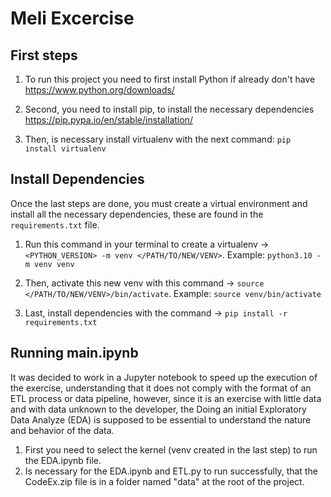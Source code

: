 # Meli Excercise
## First steps
1. To run this project you need to first install Python if already don't have <https://www.python.org/downloads/>

2. Second, you need to install pip, to install the necessary dependencies <https://pip.pypa.io/en/stable/installation/>

3. Then, is necessary install virtualenv with the next command: `pip install virtualenv`

## Install Dependencies
Once the last steps are done, you must create a virtual environment and install all the necessary dependencies, these are found in the `requirements.txt` file.

1. Run this command in your terminal to create a virtualenv -> `<PYTHON_VERSION> -m venv </PATH/TO/NEW/VENV>`. Example: `python3.10 -m venv venv`

2. Then, activate this new venv with this command -> `source </PATH/TO/NEW/VENV>/bin/activate`. Example: `source venv/bin/activate`

3. Last, install dependencies with the command -> `pip install -r requirements.txt`

## Running main.ipynb
It was decided to work in a Jupyter notebook to speed up the execution of the exercise, understanding that it does not comply with the format of an ETL process or data pipeline, however, since it is an exercise with little data and with data unknown to the developer, the Doing an initial Exploratory Data Analyze (EDA) is supposed to be essential to understand the nature and behavior of the data.

1. First you need to select the kernel (venv created in the last step) to run the EDA.ipynb file.
2. Is necessary for the EDA.ipynb and ETL.py to run successfully, that the CodeEx.zip file is in a folder named "data" at the root of the project.